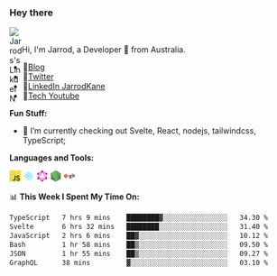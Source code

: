 ### Hey there
<a href="https://www.linkedin.com/in/jarrodkane/">
  <img align="left" alt="Jarrods's LinkdeIN" width="22px" src="https://cdn.jsdelivr.net/npm/simple-icons@v3/icons/linkedin.svg" />
</a>

<br />

Hi, I'm Jarrod, a Developer 🚀 from Australia.
- 📝[Blog](https://blog.jarrodkane.com)
- 📝[Twitter](https://twitter.com/grime_goblin)
- 📝[LinkedIn JarrodKane](https://www.linkedin.com/in/jarrodkane/)
- 🎥[Tech Youtube](https://www.youtube.com/channel/UCwBJ5gLp3trHUDtDjZvQH2Q)
  
**Fun Stuff:**

- 🌱 I’m currently checking out Svelte, React, nodejs, tailwindcss, TypeScript; 


**Languages and Tools:**  

<code><img height="20" src="https://raw.githubusercontent.com/github/explore/80688e429a7d4ef2fca1e82350fe8e3517d3494d/topics/javascript/javascript.png"></code>
<code><img height="20" src="https://raw.githubusercontent.com/github/explore/80688e429a7d4ef2fca1e82350fe8e3517d3494d/topics/react/react.png"></code>
<code><img height="20" src="https://raw.githubusercontent.com/github/explore/5c058a388828bb5fde0bcafd4bc867b5bb3f26f3/topics/graphql/graphql.png"></code>
<code><img height="20" src="https://raw.githubusercontent.com/github/explore/80688e429a7d4ef2fca1e82350fe8e3517d3494d/topics/nodejs/nodejs.png"></code>
<code><img height="20" src="https://raw.githubusercontent.com/github/explore/80688e429a7d4ef2fca1e82350fe8e3517d3494d/topics/git/git.png"></code>

📊 **This Week I Spent My Time On:**
<!--START_SECTION:waka-->

```text
TypeScript   7 hrs 9 mins    ████████▓░░░░░░░░░░░░░░░░   34.30 %
Svelte       6 hrs 32 mins   ████████░░░░░░░░░░░░░░░░░   31.40 %
JavaScript   2 hrs 6 mins    ██▓░░░░░░░░░░░░░░░░░░░░░░   10.12 %
Bash         1 hr 58 mins    ██▒░░░░░░░░░░░░░░░░░░░░░░   09.50 %
JSON         1 hr 55 mins    ██▒░░░░░░░░░░░░░░░░░░░░░░   09.27 %
GraphQL      38 mins         ▓░░░░░░░░░░░░░░░░░░░░░░░░   03.10 %
```

<!--END_SECTION:waka-->
